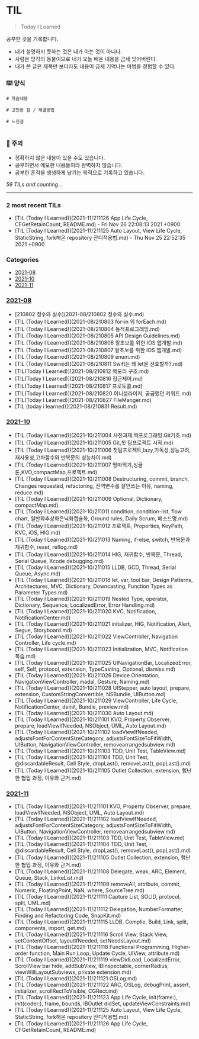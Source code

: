 # TIL
> Today I Learned

공부한 것을 기록합니다.
- 내가 설명하지 못하는 것은 내가 아는 것이 아니다.
- 사람은 망각의 동물이므로 내가 오늘 배운 내용을 금세 잊어버린다.
- 내가 쓴 글은 제목만 보더라도 내용이 금세 기억나는 마법을 경험할 수 있다.

### ⌨️ 양식
```
# 학습내용

# 고민한 점 / 해결방법

# 느낀점
```

#

### 👀 주의
- 정확하지 않은 내용이 있을 수도 있습니다.
- 공부하면서 메모한 내용들이라 완벽하지 않습니다. 
- 공부한 흔적을 생생하게 남기는 목적으로 기록하고 있습니다. 


_59 TILs and counting..._

---

### 2 most recent TILs

- [TIL (Today I Learned)](2021-11/211126 App Life Cycle, CFGetRetainCount, README.md) - Fri Nov 26 22:08:13 2021 +0900
- [TIL (Today I Learned)](2021-11/211125 Auto Layout, View Life Cycle, StaticString, fork해온 repository 잔디적용법.md) - Thu Nov 25 22:52:35 2021 +0900

### Categories

- [2021-08](#2021-08)
- [2021-10](#2021-10)
- [2021-11](#2021-11)

### [2021-08](#2021-08)
- [210802 정수와 실수](2021-08/210802 정수와 실수.md)
- [TIL (Today I Learned)](2021-08/210803 for-in 외 forEach.md)
- [TIL (Today I Learned)](2021-08/210804 동적프로그래밍.md)
- [TIL (Today I Learned)](2021-08/210805 API Design Guidelines.md)
- [TIL (Today I Learned)](2021-08/210806 왕초보를 위한 IOS 앱개발.md)
- [TIL (Today I Learned)](2021-08/210807 왕초보를 위한 IOS 앱개발.md)
- [TIL (Today I Learned)](2021-08/210809 enum.md)
- [TIL (Today I Learned)](2021-08/210811 Swift는 왜 let을 선호할까?.md)
- [TIL(Today I Learned)](2021-08/210812 메모리 구조.md)
- [TIL(Today I Learned)](2021-08/210816 접근제어.md)
- [TIL(Today I Learned)](2021-08/210817 프로토콜.md)
- [TIL(Today I Learned)](2021-08/210820 이니셜라이저, 궁금했던 키워드.md)
- [TIL(Today I Learned)](2021-08/210827 FileManger.md)
- [TIL (today i learned)](2021-08/210831 Result.md)

### [2021-10](#2021-10)
- [TIL (Today I Learned)](2021-10/211004 사전과제:짝프로그래밍:Git기초.md)
- [TIL (Today I Learned)](2021-10/211005 Git,첫 팀프로젝트 시작.md)
- [TIL (Today I Learned)](2021-10/211006 첫팀프로젝트,lazy,가독성,성능고려,재사용성,고차함수와 반복문의 성능차이.md)
- [TIL (Today I Learned)](2021-10/211007 땅따먹기,싱글톤,KVO,compactMap,프로젝트.md)
- [TIL (Today I Learned)](2021-10/211008 Destructuring, commit, branch, Changes requested, refactoring, 전역변수를 잘안쓰는 이유, naming, reduce.md)
- [TIL (Today I Learned)](2021-10/211009 Optional, Dictionary, compactMap.md)
- [TIL (Today I Learned)](2021-10/211011 condition, condition-list, flow chart, 일반화추상화은닉화캡슐화, Ground rules, Daily Scrum, 메소드명.md)
- [TIL (Today I Learned)](2021-10/211012 프로젝트, Properties, KeyPath, KVC, iOS, HIG.md)
- [TIL (Today I Learned)](2021-10/211013 Naming, if-else, switch, 반복문과 재귀함수, reset, reflog.md)
- [TIL (Today I Learned)](2021-10/211014 HIG, 재귀함수, 반복문, Thread, Serial Queue, Xcode debugging.md)
- [TIL (Today I Learned)](2021-10/211015 LLDB, GCD, Thread, Serial Queue, Async.md)
- [TIL (Today I Learned)](2021-10/211018 let, var, tool bar, Design Patterns, Architectures, MVC, Dictionary, Downcasting, Function Types as Parameter Types.md)
- [TIL (Today I Learned)](2021-10/211019 Nested Type, operator, Dictionary, Sequence, LocalizedError, Error Handling.md)
- [TIL (Today I Learned)](2021-10/211020 KVC, Notification, NotificationCenter.md)
- [TIL (Today I Learned)](2021-10/211021 initalizer, HIG, Notification, Alert, Segue, Storyboard.md)
- [TIL (Today I Learned)](2021-10/211022 ViewController, Navigation Controller, Life cycle.md)
- [TIL (Today I Learned)](2021-10/211023 Initialization, MVC, Notification 복습.md)
- [TIL (Today I Learned)](2021-10/211025 UINavigationBar, LocalizedError, self, Self, protocol, extension, TypeCasting, Optional, dismiss.md)
- [TIL (Today I Learned)](2021-10/211026 Device Orientation, NavigationViewController, madal, Gesture, Naming.md)
- [TIL (Today I Learned)](2021-10/211028 UIStepper, auto layout, prepare, extension, CustomStringConvertible, NSBundle, UIButton.md)
- [TIL (Today I Learned)](2021-10/211029 ViewController, Life Cycle, NotificationCenter, deinit, Bundle, preview.md)
- [TIL (Today I Learned)](2021-10/211030 Auto Layout.md)
- [TIL (Today I Learned)](2021-10/211101 KVO, Property Observer, prepare, loadViewIfNeeded, NSObject, UML, Auto Layout.md)
- [TIL (Today I Learned)](2021-10/211102 loadViewIfNeeded, adjustsFontForContentSizeCategory, adjustsFontSizeToFitWidth, UIButton, NavigationViewController, removearrangedsubview.md)
- [TIL (Today I Learned)](2021-10/211103 TDD, Unit Test, TableView.md)
- [TIL (Today I Learned)](2021-10/211104 TDD, Unit Test, @discardableResult, Cell Style, dropLast(), removeLast(), popLast().md)
- [TIL (Today I Learned)](2021-10/211105 Outlet Collection, extension, 험난한 협업 과정, 이유와 근거.md)

### [2021-11](#2021-11)
- [TIL (Today I Learned)](2021-11/211101 KVO, Property Observer, prepare, loadViewIfNeeded, NSObject, UML, Auto Layout.md)
- [TIL (Today I Learned)](2021-11/211102 loadViewIfNeeded, adjustsFontForContentSizeCategory, adjustsFontSizeToFitWidth, UIButton, NavigationViewController, removearrangedsubview.md)
- [TIL (Today I Learned)](2021-11/211103 TDD, Unit Test, TableView.md)
- [TIL (Today I Learned)](2021-11/211104 TDD, Unit Test, @discardableResult, Cell Style, dropLast(), removeLast(), popLast().md)
- [TIL (Today I Learned)](2021-11/211105 Outlet Collection, extension, 험난한 협업 과정, 이유와 근거.md)
- [TIL (Today I Learned)](2021-11/211108 Delegate, weak, ARC, Element, Queue, Stack, LinkeList.md)
- [TIL (Today I Learned)](2021-11/211109 removeAll, attribute, commit, Numeric, FloatingPoint, NaN, where, SourceTree.md)
- [TIL (Today I Learned)](2021-11/211111 Capture List, SOLID, protocol, split, UML.md)
- [TIL (Today I Learned)](2021-11/211112 Delegation, NumberFormatter, Finding and Refactoring Code, SnapKit.md)
- [TIL (Today I Learned)](2021-11/211115 LLDB, Complie, Build, Link, split, components, import, get.md)
- [TIL (Today I Learned)](2021-11/211116 Scroll View, Stack View, setContentOffset, layoutIfNeeded, setNeedsLayout.md)
- [TIL (Today I Learned)](2021-11/211118 Functional Programming, Higher-order function, Main Run Loop, Update Cycle, UIView, attribute.md)
- [TIL (Today I Learned)](2021-11/211119 viewDidLoad, LocalizedError, ScrollView bar hide, addSubView, IBInspectable, cornerRadius, viewWillLayoutSubviews, private extension.md)
- [TIL (Today I Learned)](2021-11/211121 OSLog.md)
- [TIL (Today I Learned)](2021-11/211122 ARC, OSLog, debugPrint, assert, initializer, scrollRectToVisible, CGRect.md)
- [TIL (Today I Learned)](2021-11/211123 App Life Cycle, init(frame:), init(coder:), frame, bounds, IBOutlet didSet, updateViewConstraints.md)
- [TIL (Today I Learned)](2021-11/211125 Auto Layout, View Life Cycle, StaticString, fork해온 repository 잔디적용법.md)
- [TIL (Today I Learned)](2021-11/211126 App Life Cycle, CFGetRetainCount, README.md)

[1]: https://simonwillison.net/2020/Apr/20/self-rewriting-readme/
[2]: https://github.com/jbranchaud/til

